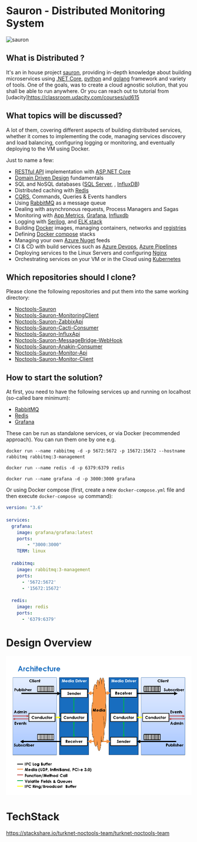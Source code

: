 # Sauron - Distributed Monitoring System

![sauron](https://upload.wikimedia.org/wikipedia/tr/3/3a/Sauron.jpg)

**What is Distributed ?**
----------------

It's an in house project  [sauron](https://tr.wikipedia.org/wiki/Sauron), providing in-depth knowledge about building microservices using [.NET Core](https://www.microsoft.com/net/learn/get-started-with-dotnet-tutorial), [python](https://www.python.org/) and [golang](https://go.dev/) framework and variety of tools. One of the goals, was to create a cloud agnostic solution, that you shall be able to run anywhere. Or you can reach out to tutorial from [udacity]https://classroom.udacity.com/courses/ud615

**What topics will be discussed?**
----------------

A lot of them, covering different aspects of building distributed services, whether it comes to implementing the code, managing services discovery and load balancing, configuring logging or monitoring, and eventually deploying to the VM using Docker.

Just to name a few:
- [RESTful API](https://www.restapitutorial.com) implementation with [ASP.NET Core](https://docs.microsoft.com/en-us/aspnet/core/?view=aspnetcore-2.2)
- [Domain Driven Design](http://dddcommunity.org) fundamentals
- SQL and NoSQL databases ([SQL Server](https://www.microsoft.com/en-us/sql-server/sql-server-2017), , [InfluxDB](https://www.influxdata.com))
- Distributed caching with [Redis](https://redis.io)
- [CQRS](https://martinfowler.com/bliki/CQRS.html), Commands, Queries & Events handlers
- Using [RabbitMQ](https://www.rabbitmq.com) as a message queue
- Dealing with asynchronous requests, Process Managers and Sagas
- Monitoring with [App Metrics](https://newrelic.com/), [Grafana](https://grafana.com), [Influxdb](https://www.influxdata.com/)
- Logging with [Serilog](https://serilog.net), and [ELK stack](https://www.elastic.co/elk-stack)
- Building [Docker](https://www.docker.com) images, managing containers, networks and [registries](https://hub.docker.com)
- Defining [Docker compose](https://docs.docker.com/compose) stacks
- Managing your own [Azure Nuget](https://dev.azure.com/turknet-it/Tn.Nuget) feeds 
- CI & CD with build services such as [Azure Devops](https://dev.azure.com/turknet-it), [Azure Pipelines](https://azure.microsoft.com/en-us/services/devops/pipelines/)
- Deploying services to the Linux Servers and configuring [Nginx](https://www.nginx.com)
- Orchestrating services on your VM or in the Cloud using [Kubernetes](https://kubernetes.io)


**Which repositories should I clone?**
----------------

Please clone the following repositories and put them into the same working directory:

- [Noctools-Sauron](https://dev.azure.com/turknet-it/Tn.Noctools.Sauron)
- [Noctools-Sauron-MonitoringClient](https://dev.azure.com/turknet-it/Tn.Noctools.Monitoring.Client)
- [Noctools-Sauron-ZabbixApi](https://dev.azure.com/turknet-it/Tn.Noctools.Zabbix.Api)
- [Noctools-Sauron-Cacti-Consumer](https://dev.azure.com/turknet-it/Tn.Noctools.Cacti.Consumer)
- [Noctools-Sauron-InfluxApi](https://dev.azure.com/turknet-it/Tn.Noctools.Influx.Api)
- [Noctools-Sauron-MessageBridge-WebHook](https://dev.azure.com/turknet-it/Tn.NocTools.MessageBridge)
- [Noctools-Sauron-Anakin-Consumer](https://dev.azure.com/turknet-it/Tn.Noctools.Anakin.Consumer)
- [Noctools-Sauron-Monitor-Api](https://dev.azure.com/turknet-it/Tn.Noctools.Monitor)
- [Noctools-Sauron-Monitor-Client](https://dev.azure.com/turknet-it/Tn.Noctools.Monitor/_git/Tn.Noctools.Monitor.Client)


**How to start the solution?**
----------------

At first, you need to have the following services up and running on localhost (so-called bare minimum):

- [RabbitMQ](https://www.rabbitmq.com)
- [Redis](https://redis.io)
- [Grafana](https://grafana.com/)

These can be run as standalone services, or via Docker (recommended approach). 
You can run them one by one e.g.

```docker
docker run --name rabbitmq -d -p 5672:5672 -p 15672:15672 --hostname rabbitmq rabbitmq:3-management
```

```docker
docker run --name redis -d -p 6379:6379 redis
```

```docker
docker run --name grafana -d -p 3000:3000 grafana
```
Or using Docker compose (first, create a new `docker-compose.yml` file and then execute `docker-compose up` command):

```yml
version: "3.6"

services:
  grafana:
    image: grafana/grafana:latest
    ports:
        - "3000:3000"
    TERM: linux

  rabbitmq:
    image: rabbitmq:3-management
    ports:
      - '5672:5672'
      - '15672:15672'

  redis:
    image: redis
    ports:
      - '6379:6379'
```


# Design Overview
![Aeron Architecture](./assets/sauron.png)

# TechStack
https://stackshare.io/turknet-noctools-team/turknet-noctools-team
